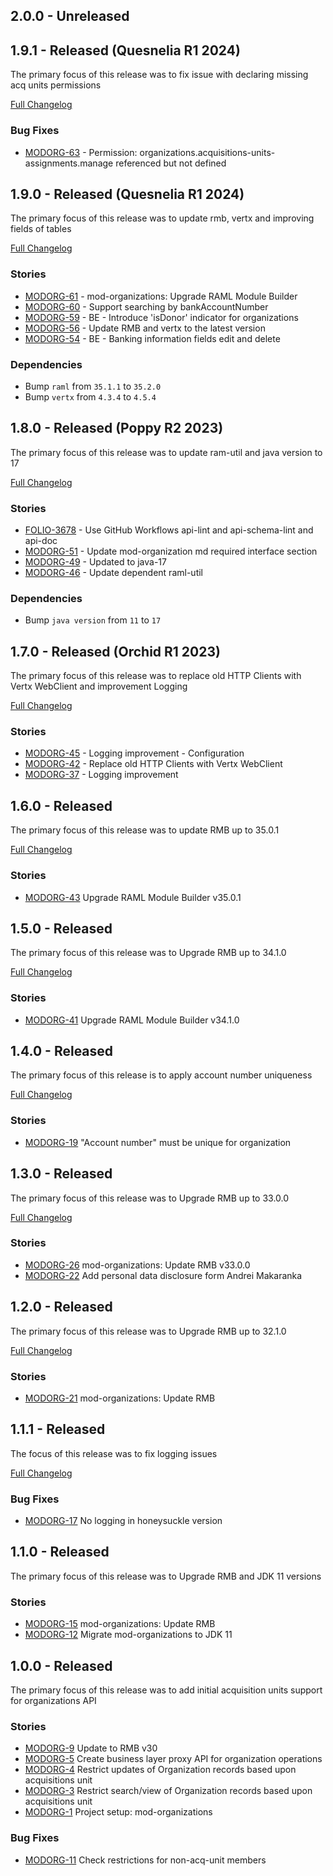 ## 2.0.0 - Unreleased

## 1.9.1 - Released (Quesnelia R1 2024)

The primary focus of this release was to fix issue with declaring missing acq units permissions

[Full Changelog](https://github.com/folio-org/mod-organizations/compare/v1.9.0...v1.9.1)

### Bug Fixes
* [MODORG-63](https://folio-org.atlassian.net/browse/MODORG-63) - Permission: organizations.acquisitions-units-assignments.manage referenced but not defined

## 1.9.0 - Released (Quesnelia R1 2024)

The primary focus of this release was to update rmb, vertx and improving fields of tables

[Full Changelog](https://github.com/folio-org/mod-organizations/compare/v1.8.0...v1.9.0)

### Stories
* [MODORG-61](https://folio-org.atlassian.net/browse/MODORG-61) - mod-organizations: Upgrade RAML Module Builder
* [MODORG-60](https://folio-org.atlassian.net/browse/MODORG-60) - Support searching by bankAccountNumber
* [MODORG-59](https://folio-org.atlassian.net/browse/MODORG-59) - BE - Introduce 'isDonor' indicator for organizations
* [MODORG-56](https://folio-org.atlassian.net/browse/MODORG-56) - Update RMB and vertx to the latest version
* [MODORG-54](https://folio-org.atlassian.net/browse/MODORG-54) - BE - Banking information fields edit and delete

### Dependencies
* Bump `raml` from `35.1.1` to `35.2.0`
* Bump `vertx` from `4.3.4` to `4.5.4`

## 1.8.0 - Released (Poppy R2 2023)

The primary focus of this release was to update ram-util and java version to 17

[Full Changelog](https://github.com/folio-org/mod-organizations/compare/v1.7.0...v1.8.0)

### Stories
* [FOLIO-3678](https://issues.folio.org/browse/FOLIO-3678) - Use GitHub Workflows api-lint and api-schema-lint and api-doc
* [MODORG-51](https://issues.folio.org/browse/MODORG-51) -  Update mod-organization md required interface section
* [MODORG-49](https://issues.folio.org/browse/MODORG-49) - Updated to java-17
* [MODORG-46](https://issues.folio.org/browse/MODORG-46) - Update dependent raml-util

### Dependencies
* Bump `java version` from `11` to `17`

## 1.7.0 - Released (Orchid R1 2023)
The primary focus of this release was to replace old HTTP Clients with Vertx WebClient and improvement Logging

[Full Changelog](https://github.com/folio-org/mod-organizations/compare/v1.6.0...v1.7.0)

### Stories
* [MODORG-45](https://issues.folio.org/browse/MODORG-45) - Logging improvement - Configuration
* [MODORG-42](https://issues.folio.org/browse/MODORG-42) - Replace old HTTP Clients with Vertx WebClient
* [MODORG-37](https://issues.folio.org/browse/MODORG-37) - Logging improvement

## 1.6.0 - Released
The primary focus of this release was to update RMB up to 35.0.1

[Full Changelog](https://github.com/folio-org/mod-organizations/compare/v1.5.0...v1.6.0)

### Stories
* [MODORG-43](https://issues.folio.org/browse/MODORG-43) Upgrade RAML Module Builder v35.0.1


## 1.5.0 - Released
The primary focus of this release was to Upgrade RMB up to 34.1.0

[Full Changelog](https://github.com/folio-org/mod-organizations/compare/v1.4.0...v1.5.0)

### Stories
* [MODORG-41](https://issues.folio.org/browse/MODORG-41) Upgrade RAML Module Builder v34.1.0

## 1.4.0 - Released
The primary focus of this release is to apply account number uniqueness

[Full Changelog](https://github.com/folio-org/mod-organizations/compare/v1.3.0...v1.4.0)

### Stories
* [MODORG-19](https://issues.folio.org/browse/MODORG-19) "Account number" must be unique for organization


## 1.3.0 - Released
The primary focus of this release was to Upgrade RMB up to 33.0.0

[Full Changelog](https://github.com/folio-org/mod-organizations/compare/v1.2.0...v1.3.0)

### Stories
* [MODORG-26](https://issues.folio.org/browse/MODORG-26) mod-organizations: Update RMB v33.0.0
* [MODORG-22](https://issues.folio.org/browse/MODORG-22) Add personal data disclosure form	Andrei Makaranka

## 1.2.0 - Released
The primary focus of this release was to Upgrade RMB up to 32.1.0

[Full Changelog](https://github.com/folio-org/mod-organizations/compare/v1.1.1...v1.2.0)

### Stories
* [MODORG-21](https://issues.folio.org/browse/MODORG-21) mod-organizations: Update RMB

## 1.1.1 - Released
The focus of this release was to fix logging issues

[Full Changelog](https://github.com/folio-org/mod-organizations/compare/v1.1.0...v1.1.1)

### Bug Fixes
* [MODORG-17](https://issues.folio.org/browse/MODORG-17) No logging in honeysuckle version


## 1.1.0 - Released
The primary focus of this release was to Upgrade RMB and JDK 11 versions

### Stories
* [MODORG-15](https://issues.folio.org/browse/MODORG-15) mod-organizations: Update RMB
* [MODORG-12](https://issues.folio.org/browse/MODORG-12) Migrate mod-organizations to JDK 11
 
## 1.0.0 - Released
The primary focus of this release was to add initial acquisition units support for organizations API

### Stories
* [MODORG-9](https://issues.folio.org/browse/MODORG-9) Update to RMB v30
* [MODORG-5](https://issues.folio.org/browse/MODORG-5) Create business layer proxy API for organization operations
* [MODORG-4](https://issues.folio.org/browse/MODORG-4) Restrict updates of Organization records based upon acquisitions unit
* [MODORG-3](https://issues.folio.org/browse/MODORG-3) Restrict search/view of Organization records based upon acquisitions unit
* [MODORG-1](https://issues.folio.org/browse/MODORG-1) Project setup: mod-organizations

### Bug Fixes
* [MODORG-11](https://issues.folio.org/browse/MODORG-11) Check restrictions for non-acq-unit members
